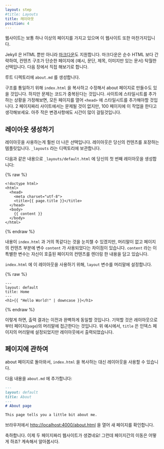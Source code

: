 ```yaml
---
layout: step
#title: Layouts
title: 레이아웃
position: 4
---
```

<!--
Websites typically have more than one page and this website is no different.
-->
웹사이트는 보통 하나 이상의 페이지를 가지고 있으며 이 웹사이트 또한 마찬가지입니다.

<!--
Jekyll supports [Markdown](https://daringfireball.net/projects/markdown/syntax)
as well as HTML for pages. Markdown is a great choice for pages with a simple
content structure (just paragraphs, headings and images), as it's less verbose
than raw HTML. Let's try it out on the next page.
-->
Jekyll 은 HTML 뿐만 아니라 [마크다운](https://daringfireball.net/projects/markdown/syntax)도
지원합니다. 마크다운은 순수 HTML 보다 간략하여, 컨텐츠 구조가 단순한
페이지에 (예시, 문단, 제목, 이미지만 있는 문서) 탁월한
선택입니다. 다음 장에서 직접 해보기로 합니다.

<!--
Create `about.md` in the root.
-->
루트 디렉토리에 `about.md` 를 생성합니다.

<!--
For the structure you could copy `index.html` and modify it for the about page.
The problem with doing this is duplicate code. Let's say you wanted to add a
stylesheet to your site, you would have to go to each page and add it to the
`<head>`. It might not sound so bad for a two page site, imagine doing it
for 100 pages. Even simple changes will take a long time to make.
-->
구조를 통일하기 위해 `index.html` 을 복사하고 수정해서 about 페이지로 만들수도
있을 것입니다. 하지만 문제는 코드가 중복된다는 것입니다. 사이트에 스타일시트를
추가하는 상황을 가정해보면, 모든 페이지를 열어 `<head>` 에 스타일시트를
추가해야할 것입니다. 2 페이지짜리 사이트에서는 문제될 것이 없지만, 100 페이지에
이 작업을 한다고 생각해보세요. 아주 작은 변경사항에도 시간이 많이 걸릴것입니다.

<!--
## Creating a layout
-->
## 레이아웃 생성하기

<!--
Using a layout is a much better choice. Layouts are templates that wrap around
your content. They live in a directory called `_layouts`.
-->
레이아웃을 사용하는게 훨씬 더 나은 선택입니다. 레이아웃은 당신의 컨텐츠를 포장하는
템플릿입니다. `_layouts` 라는 디렉토리에 보관합니다.

<!--
Create your first layout at `_layouts/default.html` with the following content:
-->
다음과 같은 내용으로 `_layouts/default.html` 에 당신의 첫 번째 레이아웃을 생성합니다:

{% raw %}
```liquid
<!doctype html>
<html>
  <head>
    <meta charset="utf-8">
    <title>{{ page.title }}</title>
  </head>
  <body>
    {{ content }}
  </body>
</html>
```
{% endraw %}

<!--
You'll notice this is almost identical to `index.html` except there's
no front matter and the content of the page is replaced with a `content`
variable. `content` is a special variable which has the value of the rendered
content of the page it's called on.
-->
내용이 `index.html` 과 거의 똑같다는 것을 눈치챌 수 있겠지만, 머리말이
없고 페이지의 컨텐츠 부분에 변수 `content` 가 사용되었다는 차이점이
있습니다. `content` 라는 이 특별한 변수는 자신이 호출된 페이지의 컨텐츠를
렌더링 한 내용을 담고 있습니다.

<!--
To have `index.html` use this layout, you can set a `layout` variable in front
matter. The layout wraps around the content of the page so all you need in
`index.html` is:
-->
`index.html` 에 이 레이아웃을 사용하기 위해, `layout` 변수를 머리말에
설정합니다.

{% raw %}
```liquid
---
layout: default
title: Home
---
<h1>{{ "Hello World!" | downcase }}</h1>
```
{% endraw %}

<!--
After doing this, the output will be exactly the same as before. Note that you
can access the `page` front matter from the layout. In this case `title` is
set in the index page's front matter but is output in the layout.
-->
이렇게 하면, 출력 결과는 이전과 완벽하게 동일할 것입니다. 기억할 것은
레이아웃으로부터 페이지(`page`)의 머리말에 접근한다는 것입니다. 위 예시에서, `title` 은
인덱스 페이지의 머리말에 설정되었지만 레이아웃에서 출력되었습니다.

<!--
## About page
-->
## 페이지에 관하여

<!--
Back to the about page, instead of copying from `index.html`, you can use the
layout.
-->
about 페이지로 돌아와서, `index.html` 을 복사하는 대신 레이아웃을 사용할 수
있습니다.

<!--
Add the following to `about.md`:
-->
다음 내용을 `about.md` 에 추가합니다:

```markdown
---
layout: default
title: About
---
# About page

This page tells you a little bit about me.
```

<!--
Open <a href="http://localhost:4000/about.html" target="_blank" data-proofer-ignore>http://localhost:4000/about.html</a>
in your browser and view your new page.
-->
브라우저에서 <a href="http://localhost:4000/about.html" target="_blank" data-proofer-ignore>http://localhost:4000/about.html</a>
을 열어 새 페이지를 확인합니다.

<!--
Congratulations, you now have a two page website! But how do you
navigate from one page to another? Keep reading to find out.
-->
축하합니다. 이제 두 페이지짜리 웹사이트가 생겼네요! 그런데
페이지간의 이동은 어떻게 하죠? 계속해서 알아봅시다.
